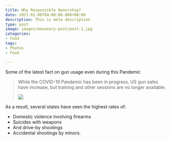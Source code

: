 ```yaml
---
title: Why Responsible Ownership?
date: 2021-01-06T04:00:00.000+00:00
description: This is meta description
type: post
image: images/masonary-post/post-1.jpg
categories:
- Food
tags:
- Photos
- Food

---
```

Some of the latest fact on gun usage even during this Pandemic

> While the COVID-19 Pandemic has been in progress, US gun sales have increase, but training and other sessions are no longer available.
>
> ![](../images/post-img.jpg)

As a result, several states have seen the highest rates of:

* Domestic violence involving firearms
* Suicides with weapons
* And drive-by shootings
* Accidental shootings by minors.